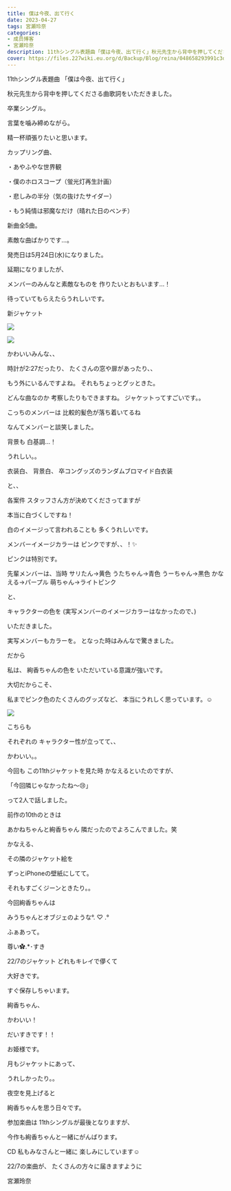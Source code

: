 ```yaml
---
title: 僕は今夜、出て行く
date: 2023-04-27
tags: 宮瀬玲奈
categories: 
- 成员博客
- 宮瀬玲奈
description: 11thシングル表題曲「僕は今夜、出て行く」秋元先生から背中を押してくださる曲歌詞をいただきました。卒業シングル。言葉を噛み締めながら。精一杯頑張りた...
cover: https://files.227wiki.eu.org/d/Backup/Blog/reina/048658293991c3d18c3e7408de772.jpg 
---
```










11thシングル表題曲
「僕は今夜、出て行く」




秋元先生から背中を押してくださる曲歌詞をいただきました。

卒業シングル。






言葉を噛み締めながら。

精一杯頑張りたいと思います。












カップリング曲、


・あやふやな世界観

・僕のホロスコープ（蛍光灯再生計画）

・悲しみの半分（気の抜けたサイダー）

・もう純情は邪魔なだけ（晴れた日のベンチ）





新曲全5曲。


素敵な曲ばかりです...。






発売日は5月24日(水)になりました。


延期になりましたが、

メンバーのみんなと素敵なものを
作りたいとおもいます...！


待っていてもらえたらうれしいです。













新ジャケット



![](https://files.227wiki.eu.org/d/Backup/Blog/reina/048658293991c3d18c3e7408de772.jpg)









![](https://files.227wiki.eu.org/d/Backup/Blog/reina/048658293991c3d18c3e7408de772-01.jpg)




かわいいみんな、、



時計が2:27だったり、
たくさんの窓や扉があったり、、

もう外にいるんですよね。
それもちょっとグッときた。





どんな曲なのか
考察したりもできますね。
ジャケットってすごいです。。







こっちのメンバーは
比較的髪色が落ち着いてるね

なんてメンバーと談笑しました。






背景も
白基調...！


うれしい。。




衣装白、
背景白、
卒コングッズのランダムブロマイド白衣装

と、、


各案件
スタッフさん方が決めてくださってますが

本当に白づくしですね！


白のイメージって言われることも
多くうれしいです。






メンバーイメージカラーは
ピンクですが、、！✨


ピンクは特別です。





先輩メンバーは、当時
サリたん→黄色
うたちゃん→青色
うーちゃん→黒色
かなえる→パープル
萌ちゃん→ライトピンク

と、

キャラクターの色を
(実写メンバーのイメージカラーはなかったので、)

いただきました。





実写メンバーもカラーを。
となった時はみんなで驚きました。





だから

私は、
絢香ちゃんの色を
いただいている意識が強いです。


大切だからこそ、

私までピンク色のたくさんのグッズなど、
本当にうれしく思っています。☺️







![](https://files.227wiki.eu.org/d/Backup/Blog/reina/048658293991c3d18c3e7408de772-02.jpg)



こちらも

それぞれの
キャラクター性が立ってて、、

かわいい。。







今回も
この11thジャケットを見た時
かなえるといたのですが、

「今回隣じゃなかったね〜😢」

って2人で話しました。




前作の10thのときは

あかねちゃんと絢香ちゃん
隣だったのでよろこんでました。笑




かなえる、

その隣のジャケット絵を

ずっとiPhoneの壁紙にしてて。

それもすごくジーンときたり。。







今回絢香ちゃんは

みうちゃんとオブジェのような°. ♡ .°


ふぁあって。

尊い✿.*･すき














22/7のジャケット
どれもキレイで儚くて

大好きです。



すぐ保存しちゃいます。














絢香ちゃん、

かわいい！


だいすきです！！


お姫様です。







月もジャケットにあって、

うれしかったり。。






夜空を見上げると

絢香ちゃんを思う日々です。















参加楽曲は
11thシングルが最後となりますが、

今作も絢香ちゃんと一緒にがんばります。




CD
私もみなさんと一緒に
楽しみにしています☺️








22/7の楽曲が、
たくさんの方々に届きますように




宮瀬玲奈


